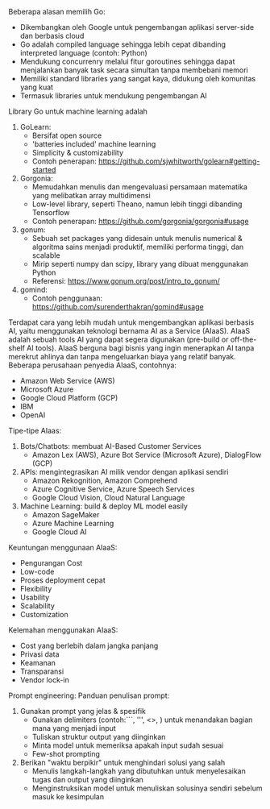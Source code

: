 Beberapa alasan memilih Go:
- Dikembangkan oleh Google untuk pengembangan aplikasi server-side dan berbasis cloud
- Go adalah compiled language sehingga lebih cepat dibanding interpreted language (contoh: Python)
- Mendukung concurrenry melalui fitur goroutines sehingga dapat menjalankan banyak task secara simultan tanpa membebani memori
- Memiliki standard libraries yang sangat kaya, didukung oleh komunitas yang kuat
- Termasuk libraries untuk mendukung pengembangan AI

Library Go untuk machine learning adalah 
1. GoLearn:
    - Bersifat open source
    - 'batteries included' machine learning
    - Simplicity & customizability
    - Contoh penerapan: https://github.com/sjwhitworth/golearn#getting-started
2. Gorgonia:
    - Memudahkan menulis dan mengevaluasi persamaan matematika yang melibatkan array multidimensi
    - Low-level library, seperti Theano, namun lebih tinggi dibanding Tensorflow
    - Contoh penerapan: https://github.com/gorgonia/gorgonia#usage
3. gonum:
    - Sebuah set packages yang didesain untuk menulis numerical & algoritma sains menjadi produktif, memiliki performa tinggi, dan scalable
    - Mirip seperti numpy dan scipy, library yang dibuat menggunakan Python
    - Referensi: https://www.gonum.org/post/intro_to_gonum/
4. gomind:
    - Contoh penggunaan: https://github.com/surenderthakran/gomind#usage

Terdapat cara yang lebih mudah untuk mengembangkan aplikasi berbasis AI, yaitu menggunakan teknologi bernama AI as a Service (AIaaS). AIaaS adalah sebuah tools AI yang dapat segera digunakan (pre-build or off-the-shelf AI tools). AIaaS berguna bagi bisnis yang ingin menerapkan AI tanpa merekrut ahlinya dan tanpa mengeluarkan biaya yang relatif banyak. Beberapa perusahaan penyedia AIaaS, contohnya:
- Amazon Web Service (AWS)
- Microsoft Azure
- Google Cloud Platform (GCP)
- IBM
- OpenAI

Tipe-tipe AIaas:
1. Bots/Chatbots: membuat AI-Based Customer Services
    - Amazon Lex (AWS), Azure Bot Service (Microsoft Azure), DialogFlow (GCP)
2. APIs: mengintegrasikan AI milik vendor dengan aplikasi sendiri
    - Amazon Rekognition, Amazon Comprehend
    - Azure Cognitive Service, Azure Speech Services
    - Google Cloud Vision, Cloud Natural Language
3. Machine Learning: build & deploy ML model easily
    - Amazon SageMaker
    - Azure Machine Learning
    - Google Cloud AI

Keuntungan menggunaan AIaaS:
- Pengurangan Cost
- Low-code
- Proses deployment cepat
- Flexibility
- Usability
- Scalability
- Customization

Kelemahan menggunakan AIaaS:
- Cost yang berlebih dalam jangka panjang
- Privasi data
- Keamanan
- Transparansi
- Vendor lock-in

Prompt engineering: Panduan penulisan prompt:
1. Gunakan prompt yang jelas & spesifik
    - Gunakan delimiters (contoh:```, ''', <>, <tag></tag>) untuk menandakan bagian mana yang menjadi input
    - Tuliskan struktur output yang diinginkan
    - Minta model untuk memeriksa apakah input sudah sesuai
    - Few-shot prompting
2. Berikan "waktu berpikir" untuk menghindari solusi yang salah
    - Menulis langkah-langkah yang dibutuhkan untuk menyelesaikan tugas dan output yang diinginkan
    - Menginstruksikan model untuk menuliskan solusinya sendiri sebelum masuk ke kesimpulan

